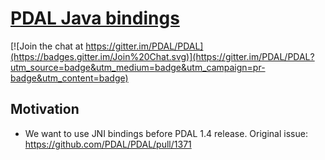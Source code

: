 # [PDAL Java bindings](https://github.com/PDAL/PDAL/pull/1371)

[![Join the chat at https://gitter.im/PDAL/PDAL](https://badges.gitter.im/Join%20Chat.svg)](https://gitter.im/PDAL/PDAL?utm_source=badge&utm_medium=badge&utm_campaign=pr-badge&utm_content=badge)

## Motivation

* We want to use JNI bindings before PDAL 1.4 release. Original issue: https://github.com/PDAL/PDAL/pull/1371

